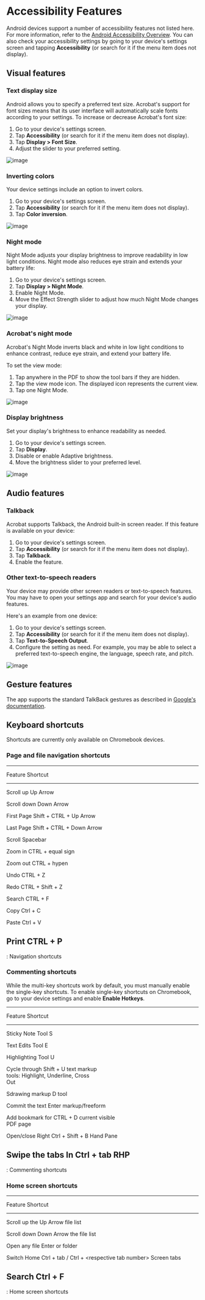 # Accessibility Features



Android devices support a number of accessibility features not listed
here. For more information, refer to the [Android Accessibility
Overview](https://support.google.com/accessibility/android/answer/6006564?hl=en).
You can also check your accessibility settings by going to your
device\'s settings screen and tapping **Accessibility** (or search for
it if the menu item does not display).

## Visual features


### Text display size

Android allows you to specify a preferred text size. Acrobat\'s support
for font sizes means that its user interface will automatically scale
fonts according to your settings. To increase or decrease Acrobat\'s
font size:

1.  Go to your device\'s settings screen.
2.  Tap **Accessibility** (or search for it if the menu item does not
    display).
3.  Tap **Display \> Font Size**.
4.  Adjust the slider to your preferred setting.

![image](../imagesandroid/textsize.png)

### Inverting colors

Your device settings include an option to invert colors.

1.  Go to your device\'s settings screen.
2.  Tap **Accessibility** (or search for it if the menu item does not
    display).
3.  Tap **Color inversion**.

![image](../imagesandroid/invertcolor.png)

### Night mode

Night Mode adjusts your display brightness to improve readability in low
light conditions. Night mode also reduces eye strain and extends your
battery life:

1.  Go to your device\'s settings screen.
2.  Tap **Display \> Night Mode**.
3.  Enable Night Mode.
4.  Move the Effect Strength slider to adjust how much Night Mode
    changes your display.

![image](../imagesandroid/nightmode.png)

### Acrobat\'s night mode

Acrobat\'s Night Mode inverts black and white in low light conditions to
enhance contrast, reduce eye strain, and extend your battery life.

To set the view mode:

1.  Tap anywhere in the PDF to show the tool bars if they are hidden.
2.  Tap the view mode icon. The displayed icon represents the current
    view.
3.  Tap one Night Mode.

![image](../imagesandroid/viewmodes.png)

### Display brightness

Set your display\'s brightness to enhance readability as needed.

1.  Go to your device\'s settings screen.
2.  Tap **Display**.
3.  Disable or enable Adaptive brightness.
4.  Move the brightness slider to your preferred level.

![image](../imagesandroid/brightness.png)

## Audio features


### Talkback

Acrobat supports Talkback, the Android built-in screen reader. If this
feature is available on your device:

1.  Go to your device\'s settings screen.
2.  Tap **Accessibility** (or search for it if the menu item does not
    display).
3.  Tap **Talkback**.
4.  Enable the feature.

### Other text-to-speech readers

Your device may provide other screen readers or text-to-speech features.
You may have to open your settings app and search for your device\'s
audio features.

Here\'s an example from one device:

1.  Go to your device\'s settings screen.
2.  Tap **Accessibility** (or search for it if the menu item does not
    display).
3.  Tap **Text-to-Speech Output**.
4.  Configure the setting as need. For example, you may be able to
    select a preferred text-to-speech engine, the language, speech rate,
    and pitch.

![image](../imagesandroid/talkback.png)

## Gesture features

The app supports the standard TalkBack gestures as described in
[Google\'s
documentation](https://support.google.com/accessibility/android/answer/6151827?hl=en).

## Keyboard shortcuts


Shortcuts are currently only available on Chromebook devices.

### Page and file navigation shortcuts

  -----------------------------------------------------------------------
  Feature        Shortcut
  -------------- --------------------------------------------------------
  Scroll up      Up Arrow

  Scroll down    Down Arrow

  First Page     Shift + CTRL + Up Arrow

  Last Page      Shift + CTRL + Down Arrow

  Scroll         Spacebar

  Zoom in        CTRL + equal sign

  Zoom out       CTRL + hypen

  Undo           CTRL + Z

  Redo           CTRL + Shift + Z

  Search         CTRL + F

  Copy           Ctrl + C

  Paste          Ctrl + V

  Print          CTRL + P
  -----------------------------------------------------------------------

  : Navigation shortcuts

### Commenting shortcuts

While the multi-key shortcuts work by default, you must manually enable
the single-key shortcuts. To enable single-key shortcuts on Chromebook,
go to your device settings and enable **Enable Hotkeys**.

  --------------------------------------------------------------------------
  Feature           Shortcut
  ----------------- --------------------------------------------------------
  Sticky Note Tool  S

  Text Edits Tool   E

  Highlighting Tool U

  Cycle through     Shift + U
  text markup       
  tools: Highlight, 
  Underline, Cross  
  Out               

  Sdrawing markup   D
  tool              

  Commit the text   Enter
  markup/freeform   

  Add bookmark for  CTRL + D
  current visible   
  PDF page          

  Open/close Right  Ctrl + Shift + B
  Hand Pane         

  Swipe the tabs In Ctrl + tab
  RHP               
  --------------------------------------------------------------------------

  : Commenting shortcuts

### Home screen shortcuts

  -----------------------------------------------------------------------
  Feature        Shortcut
  -------------- --------------------------------------------------------
  Scroll up the  Up Arrow
  file list      

  Scroll down    Down Arrow
  the file list  

  Open any file  Enter
  or folder      

  Switch Home    Ctrl + tab / Ctrl + \<respective tab number\>
  Screen tabs    

  Search         Ctrl + F
  -----------------------------------------------------------------------

  : Home screen shortcuts
